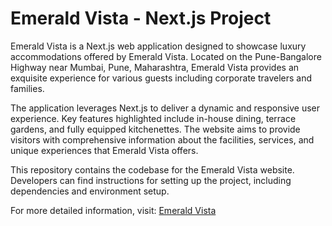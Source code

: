 # Emerald Vista - Next.js Project

Emerald Vista is a Next.js web application designed to showcase luxury accommodations offered by Emerald Vista. Located on the Pune-Bangalore Highway near Mumbai, Pune, Maharashtra, Emerald Vista provides an exquisite experience for various guests including corporate travelers and families.

The application leverages Next.js to deliver a dynamic and responsive user experience. Key features highlighted include in-house dining, terrace gardens, and fully equipped kitchenettes. The website aims to provide visitors with comprehensive information about the facilities, services, and unique experiences that Emerald Vista offers.

This repository contains the codebase for the Emerald Vista website. Developers can find instructions for setting up the project, including dependencies and environment setup.

For more detailed information, visit: [Emerald Vista](https://emeraldvistaindia.in)
